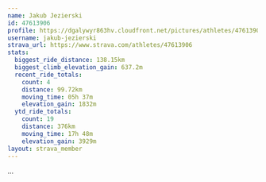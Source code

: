 ```yaml
---
name: Jakub Jezierski
id: 47613906
profile: https://dgalywyr863hv.cloudfront.net/pictures/athletes/47613906/14681924/1/large.jpg
username: jakub-jezierski
strava_url: https://www.strava.com/athletes/47613906
stats:
  biggest_ride_distance: 138.15km
  biggest_climb_elevation_gain: 637.2m
  recent_ride_totals:
    count: 4
    distance: 99.72km
    moving_time: 05h 37m
    elevation_gain: 1832m
  ytd_ride_totals:
    count: 19
    distance: 376km
    moving_time: 17h 48m
    elevation_gain: 3929m
layout: strava_member
--- 
```

...
